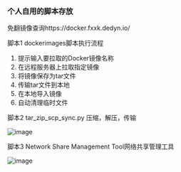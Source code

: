 ### 个人自用的脚本存放
免翻镜像查询https://docker.fxxk.dedyn.io/

脚本1
   dockerimages脚本执行流程
1. 提示输入要拉取的Docker镜像名称
2. 在远程服务器上拉取指定镜像
3. 将镜像保存为tar文件
4. 传输tar文件到本地
5. 在本地导入镜像
6. 自动清理临时文件

脚本2
  tar_zip_scp_sync.py
  压缩，解压，传输
  
  ![image](https://github.com/user-attachments/assets/03b9367d-8297-4e35-80b3-039a3b56ba1e)

  
脚本3
Network Share Management Tool网络共享管理工具

![image](https://github.com/user-attachments/assets/9b205006-a813-4285-bb72-2d9934aeec5b)
